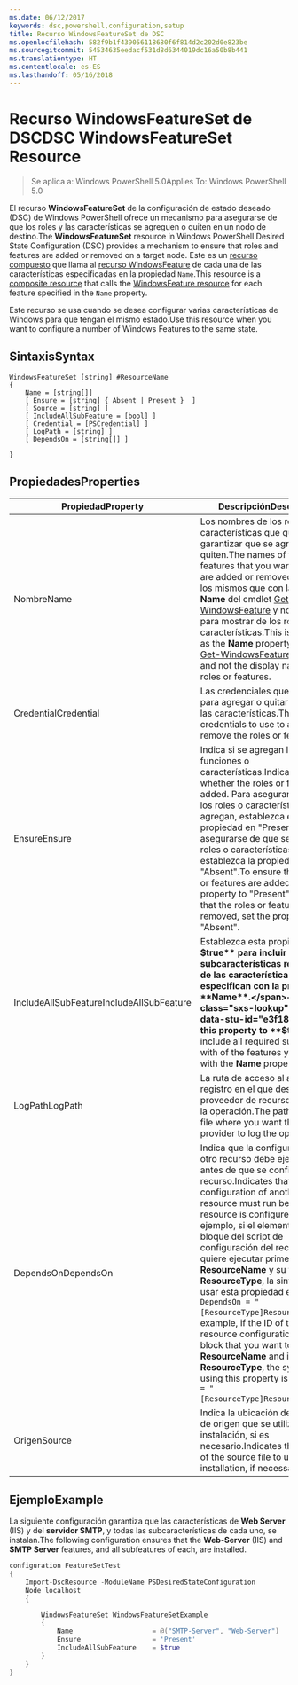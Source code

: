 ```yaml
---
ms.date: 06/12/2017
keywords: dsc,powershell,configuration,setup
title: Recurso WindowsFeatureSet de DSC
ms.openlocfilehash: 582f9b1f439056118680f6f814d2c202d0e823be
ms.sourcegitcommit: 54534635eedacf531d8d6344019dc16a50b8b441
ms.translationtype: HT
ms.contentlocale: es-ES
ms.lasthandoff: 05/16/2018
---
```

# <a name="dsc-windowsfeatureset-resource"></a><span data-ttu-id="e3f18-103">Recurso WindowsFeatureSet de DSC</span><span class="sxs-lookup"><span data-stu-id="e3f18-103">DSC WindowsFeatureSet Resource</span></span>

> <span data-ttu-id="e3f18-104">Se aplica a: Windows PowerShell 5.0</span><span class="sxs-lookup"><span data-stu-id="e3f18-104">Applies To: Windows PowerShell 5.0</span></span>

<span data-ttu-id="e3f18-105">El recurso **WindowsFeatureSet** de la configuración de estado deseado (DSC) de Windows PowerShell ofrece un mecanismo para asegurarse de que los roles y las características se agreguen o quiten en un nodo de destino.</span><span class="sxs-lookup"><span data-stu-id="e3f18-105">The **WindowsFeatureSet** resource in Windows PowerShell Desired State Configuration (DSC) provides a mechanism to ensure that roles and features are added or removed on a target node.</span></span>
<span data-ttu-id="e3f18-106">Este es un [recurso compuesto](authoringResourceComposite.md) que llama al [recurso WindowsFeature](windowsfeatureResource.md) de cada una de las características especificadas en la propiedad `Name`.</span><span class="sxs-lookup"><span data-stu-id="e3f18-106">This resource is a [composite resource](authoringResourceComposite.md) that calls the [WindowsFeature resource](windowsfeatureResource.md) for each feature specified in the `Name` property.</span></span>

<span data-ttu-id="e3f18-107">Este recurso se usa cuando se desea configurar varias características de Windows para que tengan el mismo estado.</span><span class="sxs-lookup"><span data-stu-id="e3f18-107">Use this resource when you want to configure a number of Windows Features to the same state.</span></span>

## <a name="syntax"></a><span data-ttu-id="e3f18-108">Sintaxis</span><span class="sxs-lookup"><span data-stu-id="e3f18-108">Syntax</span></span>

```
WindowsFeatureSet [string] #ResourceName
{
    Name = [string[]]
    [ Ensure = [string] { Absent | Present }  ]
    [ Source = [string] ]
    [ IncludeAllSubFeature = [bool] ]
    [ Credential = [PSCredential] ]
    [ LogPath = [string] ]
    [ DependsOn = [string[]] ]

}
```

## <a name="properties"></a><span data-ttu-id="e3f18-109">Propiedades</span><span class="sxs-lookup"><span data-stu-id="e3f18-109">Properties</span></span>

|  <span data-ttu-id="e3f18-110">Propiedad</span><span class="sxs-lookup"><span data-stu-id="e3f18-110">Property</span></span>  |  <span data-ttu-id="e3f18-111">Descripción</span><span class="sxs-lookup"><span data-stu-id="e3f18-111">Description</span></span>   |
|---|---|
| <span data-ttu-id="e3f18-112">Nombre</span><span class="sxs-lookup"><span data-stu-id="e3f18-112">Name</span></span>| <span data-ttu-id="e3f18-113">Los nombres de los roles o características que quiere garantizar que se agreguen o se quiten.</span><span class="sxs-lookup"><span data-stu-id="e3f18-113">The names of the roles or features that you want to ensure are added or removed.</span></span> <span data-ttu-id="e3f18-114">Estos son los mismos que con la propiedad **Name** del cmdlet [Get-WindowsFeature](https://technet.microsoft.com/en-us/library/jj205469.aspx) y no el nombre para mostrar de los roles o características.</span><span class="sxs-lookup"><span data-stu-id="e3f18-114">This is the same as the **Name** property of the [Get-WindowsFeature](https://technet.microsoft.com/en-us/library/jj205469.aspx) cmdlet, and not the display name of the roles or features.</span></span>|
| <span data-ttu-id="e3f18-115">Credential</span><span class="sxs-lookup"><span data-stu-id="e3f18-115">Credential</span></span>| <span data-ttu-id="e3f18-116">Las credenciales que se usarán para agregar o quitar los roles o las características.</span><span class="sxs-lookup"><span data-stu-id="e3f18-116">The credentials to use to add or remove the roles or features.</span></span>|
| <span data-ttu-id="e3f18-117">Ensure</span><span class="sxs-lookup"><span data-stu-id="e3f18-117">Ensure</span></span>| <span data-ttu-id="e3f18-118">Indica si se agregan las funciones o características.</span><span class="sxs-lookup"><span data-stu-id="e3f18-118">Indicates whether the roles or features are added.</span></span> <span data-ttu-id="e3f18-119">Para asegurarse de que los roles o características se agregan, establezca esta propiedad en "Present"; para asegurarse de que se quitan los roles o características, establezca la propiedad en "Absent".</span><span class="sxs-lookup"><span data-stu-id="e3f18-119">To ensure that the roles or features are added, set this property to "Present" To ensure that the roles or features are removed, set the property to "Absent".</span></span>|
| <span data-ttu-id="e3f18-120">IncludeAllSubFeature</span><span class="sxs-lookup"><span data-stu-id="e3f18-120">IncludeAllSubFeature</span></span>| <span data-ttu-id="e3f18-121">Establezca esta propiedad en **$true** para incluir todas las subcaracterísticas requeridas de las características que se especifican con la propiedad **Name**.</span><span class="sxs-lookup"><span data-stu-id="e3f18-121">Set this property to **$true** to include all required subfeatures with of the features you specify with the **Name** property.</span></span>|
| <span data-ttu-id="e3f18-122">LogPath</span><span class="sxs-lookup"><span data-stu-id="e3f18-122">LogPath</span></span>| <span data-ttu-id="e3f18-123">La ruta de acceso al archivo de registro en el que desea que el proveedor de recursos registre la operación.</span><span class="sxs-lookup"><span data-stu-id="e3f18-123">The path to a log file where you want the resource provider to log the operation.</span></span>|
| <span data-ttu-id="e3f18-124">DependsOn</span><span class="sxs-lookup"><span data-stu-id="e3f18-124">DependsOn</span></span>| <span data-ttu-id="e3f18-125">Indica que la configuración de otro recurso debe ejecutarse antes de que se configure este recurso.</span><span class="sxs-lookup"><span data-stu-id="e3f18-125">Indicates that the configuration of another resource must run before this resource is configured.</span></span> <span data-ttu-id="e3f18-126">Por ejemplo, si el elemento ID del bloque del script de configuración del recurso que quiere ejecutar primero es __ResourceName__ y su tipo es __ResourceType__, la sintaxis para usar esta propiedad es `DependsOn = "[ResourceType]ResourceName"`.</span><span class="sxs-lookup"><span data-stu-id="e3f18-126">For example, if the ID of the resource configuration script block that you want to run first is __ResourceName__ and its type is __ResourceType__, the syntax for using this property is `DependsOn = "[ResourceType]ResourceName"`.</span></span>|
| <span data-ttu-id="e3f18-127">Origen</span><span class="sxs-lookup"><span data-stu-id="e3f18-127">Source</span></span>| <span data-ttu-id="e3f18-128">Indica la ubicación del archivo de origen que se utilizará para la instalación, si es necesario.</span><span class="sxs-lookup"><span data-stu-id="e3f18-128">Indicates the location of the source file to use for installation, if necessary.</span></span>|

## <a name="example"></a><span data-ttu-id="e3f18-129">Ejemplo</span><span class="sxs-lookup"><span data-stu-id="e3f18-129">Example</span></span>

<span data-ttu-id="e3f18-130">La siguiente configuración garantiza que las características de **Web Server** (IIS) y del **servidor SMTP**, y todas las subcaracterísticas de cada uno, se instalan.</span><span class="sxs-lookup"><span data-stu-id="e3f18-130">The following configuration ensures that the **Web-Server** (IIS) and **SMTP Server** features, and all subfeatures of each, are installed.</span></span>

```powershell
configuration FeatureSetTest
{
    Import-DscResource -ModuleName PSDesiredStateConfiguration
    Node localhost
    {

        WindowsFeatureSet WindowsFeatureSetExample
        {
            Name                    = @("SMTP-Server", "Web-Server")
            Ensure                  = 'Present'
            IncludeAllSubFeature    = $true
        }
    }
}
```